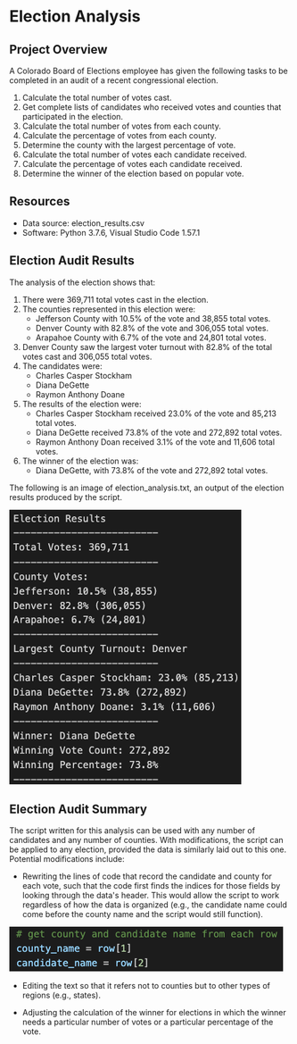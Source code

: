 # Election Analysis

## Project Overview

A Colorado Board of Elections employee has given the following tasks to be completed in an audit of a recent congressional election.

1. Calculate the total number of votes cast.
2. Get complete lists of candidates who received votes and counties that participated in the election.
3. Calculate the total number of votes from each county.
4. Calculate the percentage of votes from each county.
5. Determine the county with the largest percentage of vote.
6. Calculate the total number of votes each candidate received.
7. Calculate the percentage of votes each candidate received.
8. Determine the winner of the election based on popular vote.

## Resources
   - Data source: election_results.csv
   - Software: Python 3.7.6, Visual Studio Code 1.57.1

## Election Audit Results

The analysis of the election shows that:
1. There were 369,711 total votes cast in the election.
2. The counties represented in this election were:
	- Jefferson County with 10.5% of the vote and 38,855 total votes.
	- Denver County with 82.8% of the vote and 306,055 total votes.
	- Arapahoe County with 6.7% of the vote and 24,801 total votes.
3. Denver County saw the largest voter turnout with 82.8% of the total votes cast and 306,055 total votes.
4. The candidates were:
	- Charles Casper Stockham
	- Diana DeGette
	- Raymon Anthony Doane
5. The results of the election were:
	- Charles Casper Stockham received 23.0% of the vote and 85,213 total votes.
	- Diana DeGette received 73.8% of the vote and 272,892 total votes.
	- Raymon Anthony Doan received 3.1% of the vote and 11,606 total votes.
6. The winner of the election was:
	- Diana DeGette, with 73.8% of the vote and 272,892 total votes.

The following is an image of election_analysis.txt, an output of the election results produced by the script.

![Election Analysis Output](Resources/election-analysis-output.png)

## Election Audit Summary

The script written for this analysis can be used with any number of candidates and any number of counties. With modifications, the script can be applied to any election, provided the data is similarly laid out to this one. Potential modifications include:

- Rewriting the lines of code that record the candidate and county for each vote, such that the code first finds the indices for those fields by looking through the data's header. This would allow the script to work regardless of how the data is organized (e.g., the candidate name could come before the county name and the script would still function).
	
![Name Retrieval Code](Resources/name-retrieval-code.png)
	
- Editing the text so that it refers not to counties but to other types of regions (e.g., states).

- Adjusting the calculation of the winner for elections in which the winner needs a particular number of votes or a particular percentage of the vote.
